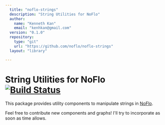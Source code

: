 ```yaml
---
  title: "noflo-strings"
  description: "String Utilities for NoFlo"
  author: 
    name: "Kenneth Kan"
    email: "kenhkan@gmail.com"
  version: "0.1.0"
  repository: 
    type: "git"
    url: "https://github.com/noflo/noflo-strings"
  layout: "library"

---
```

String Utilities for NoFlo [![Build Status](https://secure.travis-ci.org/noflo/noflo-strings.png?branch=master)](https://travis-ci.org/noflo/noflo-strings)
===============================

This package provides utility components to manipulate strings in
[NoFlo](http://noflojs.org/).

Feel free to contribute new components and graphs! I'll try to
incorporate as soon as time allows.

